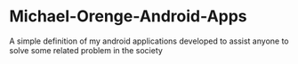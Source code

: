 Michael-Orenge-Android-Apps
===========================

A simple definition of my android applications developed to assist anyone to solve some related problem in the society
